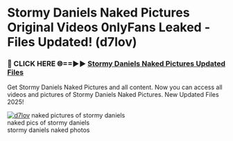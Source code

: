 # Stormy Daniels Naked Pictures Original Videos 0nlyFans Leaked - Files Updated! (d7lov)

<h3>🔴 CLICK HERE 🌐==►► <a href="https://tinyurl.com/yckcrads" rel="nofollow">Stormy Daniels Naked Pictures Updated Files</a></h3>

Get Stormy Daniels Naked Pictures and all content. Now you can access all videos and pictures of Stormy Daniels Naked Pictures. New Updated Files 2025!

[![d7lov](https://i.imgur.com/hpKpOFt.gif)](https://tinyurl.com/yckcrads)
naked pictures of stormy daniels<br>
naked pics of stormy daniels<br>
stormy daniels naked photos